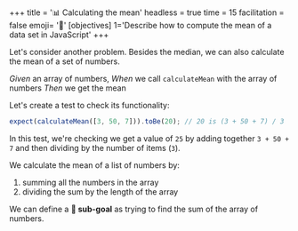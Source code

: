 +++
title = '📊 Calculating the mean'
headless = true
time = 15
facilitation = false
emoji= '🧩'
[objectives]
1='Describe how to compute the mean of a data set in JavaScript'
+++

Let's consider another problem.
Besides the median, we can also calculate the mean of a set of numbers.

_Given_ an array of numbers,
_When_ we call `calculateMean` with the array of numbers
_Then_ we get the mean

Let's create a test to check its functionality:

```js
expect(calculateMean([3, 50, 7])).toBe(20); // 20 is (3 + 50 + 7) / 3
```

In this test, we're checking we get a value of `25` by adding together `3 + 50 + 7` and then dividing by the number of items (`3`).

We calculate the mean of a list of numbers by:

1. summing all the numbers in the array
2. dividing the sum by the length of the array

We can define a **🎯 sub-goal** as trying to find the sum of the array of numbers.
